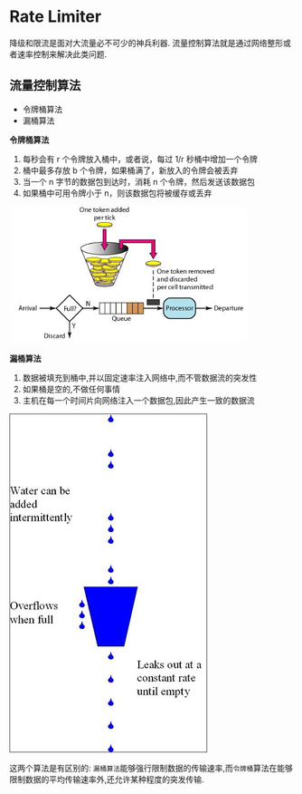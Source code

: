 # Rate Limiter

降级和限流是面对大流量必不可少的神兵利器. 流量控制算法就是通过网络整形或者速率控制来解决此类问题.

## 流量控制算法
* 令牌桶算法
* 漏桶算法

**令牌桶算法**
1. 每秒会有 r 个令牌放入桶中，或者说，每过 1/r 秒桶中增加一个令牌
2. 桶中最多存放 b 个令牌，如果桶满了，新放入的令牌会被丢弃
3. 当一个 n 字节的数据包到达时，消耗 n 个令牌，然后发送该数据包
4. 如果桶中可用令牌小于 n，则该数据包将被缓存或丢弃

![](./token_bucket.JPG)

**漏桶算法**
1. 数据被填充到桶中,并以固定速率注入网络中,而不管数据流的突发性
2. 如果桶是空的,不做任何事情
3. 主机在每一个时间片向网络注入一个数据包,因此产生一致的数据流

![漏桶算法](./Leaky_bucket_analogy.JPG)

这两个算法是有区别的:
`漏桶算法`能够强行限制数据的传输速率,而`令牌桶`算法在能够限制数据的平均传输速率外,还允许某种程度的突发传输.